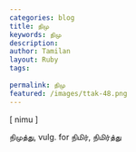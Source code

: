 ```yaml
---
categories: blog
title: நிமு
keywords: நிமு
description: 
author: Tamilan
layout: Ruby
tags: 
 
permalink: நிமு
featured: /images/ttak-48.png
---
```

  
[ nimu ]  
  
நிமுத்து, vulg. for நிமிர், நிமிர்த்து